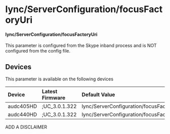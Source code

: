 ﻿---
description: lync/ServerConfiguration/focusFactoryUri
search:
    keywords: ['lync','ServerConfiguration','focusFactoryUri']
---

# lync/ServerConfiguration/focusFactoryUri

#### lync/ServerConfiguration/focusFactoryUri

This parameter is configured from the Skype inband process and is NOT configured from the config file.



## Devices
This parameter is available on the following devices

| Device | Latest Firmware | Default Value |
|:---|:---|:---|
| audc405HD | ;UC_3.0.1.322 | lync/ServerConfiguration/focusFactoryUri= 
| audc440HD | ;UC_3.0.1.322 | lync/ServerConfiguration/focusFactoryUri= 

ADD A DISCLAIMER
